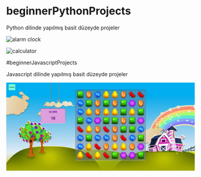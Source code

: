 # beginnerPythonProjects

Python dilinde yapılmış basit düzeyde projeler

![alarm clock](https://github.com/zeynep-dmrl/beginnerPythonProjects/blob/main/images/alarm_clock_image.PNG)


![calculator](https://github.com/zeynep-dmrl/beginnerPythonProjects/blob/main/images/calculator_img.PNG)

#beginnerJavascriptProjects

Javascript dilinde yapılmış basit düzeyde projeler

![game](https://github.com/zeynep-dmrl/someBasicProjects/blob/main/CandyCrushDemo-main/images/game_screenshot.png)
